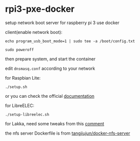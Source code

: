 # rpi3-pxe-docker

setup network boot server for raspberry pi 3 use docker

client(enable network boot): 

```
echo program_usb_boot_mode=1 | sudo tee -a /boot/config.txt
```

```
sudo poweroff
```

then prepare system, and start the container

edit `dnsmasq.conf` according to your network

for Raspbian Lite:

```
./setup.sh
```

or you can check the official [documentation](https://www.raspberrypi.org/documentation/hardware/raspberrypi/bootmodes/net_tutorial.md)

for LibreELEC:

```
./setup-libreelec.sh
```

for Lakka, need some tweaks from this [comment](https://github.com/libretro/Lakka-LibreELEC/issues/492#issuecomment-399735924)

the nfs server Dockerfile is from [tangjiujun/docker-nfs-server](https://github.com/tangjiujun/docker-nfs-server)
